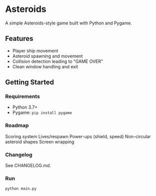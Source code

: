 # Asteroids

A simple Asteroids-style game built with Python and Pygame.

## Features
- Player ship movement
- Asteroid spawning and movement
- Collision detection leading to “GAME OVER”
- Clean window handling and exit

## Getting Started
### Requirements
- Python 3.7+
- Pygame: `pip install pygame`

### Roadmap
Scoring system
Lives/respawn
Power-ups (shield, speed)
Non-circular asteroid shapes
Screen wrapping

### Changelog
See CHANGELOG.md.

### Run
```bash
python main.py

